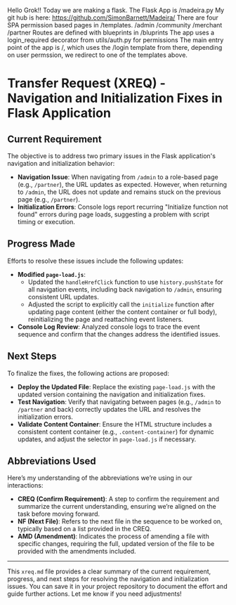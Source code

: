 Hello Grok!!
Today we are making a flask. The Flask App is /madeira.py
My git hub is here:
https://github.com/SimonBarnett/Madeira/
There are four SPA permission based pages in /templates.
	/admin
	/community
	/merchant
	/partner
Routes are defined with blueprints in /bluprints
The app uses a login_required decorator from utils/auth.py for permissions
The main entry point of the app is /, which uses the /login template
from there, depending on user permssion, we redirect to one of the templates above.

# Transfer Request (XREQ) - Navigation and Initialization Fixes in Flask Application

## Current Requirement
The objective is to address two primary issues in the Flask application's navigation and initialization behavior:
- **Navigation Issue**: When navigating from `/admin` to a role-based page (e.g., `/partner`), the URL updates as expected. However, when returning to `/admin`, the URL does not update and remains stuck on the previous page (e.g., `/partner`).
- **Initialization Errors**: Console logs report recurring "Initialize function not found" errors during page loads, suggesting a problem with script timing or execution.

## Progress Made
Efforts to resolve these issues include the following updates:
- **Modified `page-load.js`**:
  - Updated the `handleHrefClick` function to use `history.pushState` for all navigation events, including back navigation to `/admin`, ensuring consistent URL updates.
  - Adjusted the script to explicitly call the `initialize` function after updating page content (either the content container or full body), reinitializing the page and reattaching event listeners.
- **Console Log Review**: Analyzed console logs to trace the event sequence and confirm that the changes address the identified issues.

## Next Steps
To finalize the fixes, the following actions are proposed:
- **Deploy the Updated File**: Replace the existing `page-load.js` with the updated version containing the navigation and initialization fixes.
- **Test Navigation**: Verify that navigating between pages (e.g., `/admin` to `/partner` and back) correctly updates the URL and resolves the initialization errors.
- **Validate Content Container**: Ensure the HTML structure includes a consistent content container (e.g., `.content-container`) for dynamic updates, and adjust the selector in `page-load.js` if necessary.

## Abbreviations Used
Here’s my understanding of the abbreviations we’re using in our interactions:
- **CREQ (Confirm Requirement)**: A step to confirm the requirement and summarize the current understanding, ensuring we’re aligned on the task before moving forward.
- **NF (Next File)**: Refers to the next file in the sequence to be worked on, typically based on a list provided in the CREQ.
- **AMD (Amendment)**: Indicates the process of amending a file with specific changes, requiring the full, updated version of the file to be provided with the amendments included.

---

This `xreq.md` file provides a clear summary of the current requirement, progress, and next steps for resolving the navigation and initialization issues. You can save it in your project repository to document the effort and guide further actions. Let me know if you need adjustments!